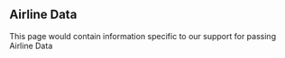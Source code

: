 ## Airline Data

 This page would contain information specific to our support for passing Airline Data